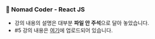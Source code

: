 ### 📝 Nomad Coder - React JS

- 강의 내용의 설명은 대부분 **파일 안 주석**으로 달아 놓았습니다.
- #5 강의 내용은 [여기](https://github.com/jihye1ee/react-for-beginners)에 업로드되어 있습니다.
